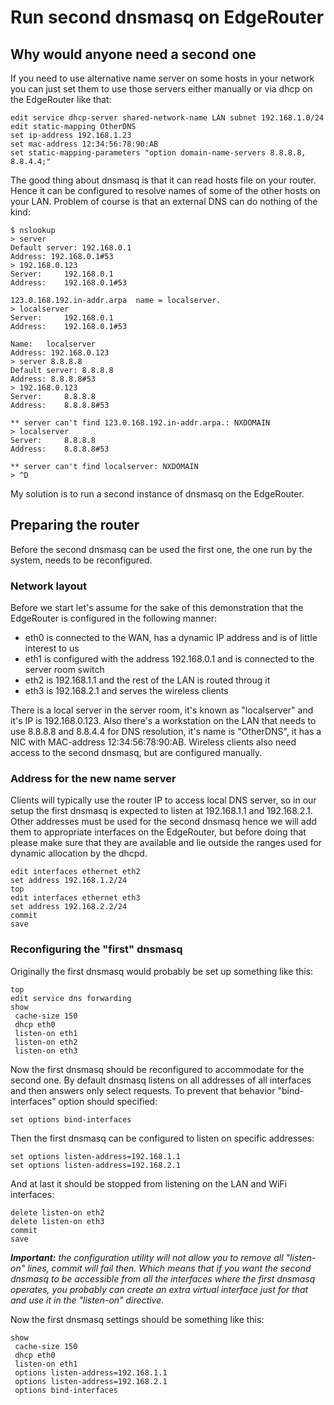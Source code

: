 # Run second dnsmasq on EdgeRouter

## Why would anyone need a second one
If you need to use alternative name server on some hosts in your network you 
can just set them to use those servers either manually or via dhcp on the 
EdgeRouter like that:
```
edit service dhcp-server shared-network-name LAN subnet 192.168.1.0/24
edit static-mapping OtherDNS 
set ip-address 192.168.1.23
set mac-address 12:34:56:78:90:AB
set static-mapping-parameters "option domain-name-servers 8.8.8.8, 8.8.4.4;" 
```
The good thing about dnsmasq is that it can read hosts file on your router. 
Hence it can be configured to resolve names of some of the other hosts on your 
LAN. Problem of course is that an external DNS can do nothing of the kind:
```
$ nslookup
> server
Default server: 192.168.0.1
Address: 192.168.0.1#53
> 192.168.0.123
Server:		192.168.0.1
Address:	192.168.0.1#53

123.0.168.192.in-addr.arpa	name = localserver.
> localserver
Server:		192.168.0.1
Address:	192.168.0.1#53

Name:	localserver
Address: 192.168.0.123
> server 8.8.8.8
Default server: 8.8.8.8
Address: 8.8.8.8#53
> 192.168.0.123
Server:		8.8.8.8
Address:	8.8.8.8#53

** server can't find 123.0.168.192.in-addr.arpa.: NXDOMAIN
> localserver
Server:		8.8.8.8
Address:	8.8.8.8#53

** server can't find localserver: NXDOMAIN
> ^D
```
My solution is to run a second instance of dnsmasq on the EdgeRouter.

## Preparing the router
Before the second dnsmasq can be used the first one, the one run by the system, 
needs to be reconfigured.
### Network layout
Before we start let's assume for the sake of this demonstration that the 
EdgeRouter is configured in the following manner:
* eth0 is connected to the WAN, has a dynamic IP address and is of little 
interest to us
* eth1 is configured with the address 192.168.0.1 and is connected to the 
server room switch
* eth2 is 192.168.1.1 and the rest of the LAN is routed throug it
* eth3 is 192.168.2.1 and serves the wireless clients

There is a local server in the server room, it's known as "localserver" and 
it's IP is 192.168.0.123. Also there's a workstation on the LAN that needs to 
use 8.8.8.8 and 8.8.4.4 for DNS resolution, it's name is "OtherDNS", it has a 
NIC with MAC-address 12:34:56:78:90:AB. Wireless clients also need access to 
the second dnsmasq, but are configured manually.
### Address for the new name server
Clients will typically use the router IP to access local DNS server, so in our 
setup the first dnsmasq is expected to listen at 192.168.1.1 and 192.168.2.1.
Other addresses must be used for the second dnsmasq hence we will add them to
appropriate interfaces on the EdgeRouter, but before doing that please make sure 
that they are available and lie outside the ranges used for dynamic allocation 
by the dhcpd. 
```
edit interfaces ethernet eth2
set address 192.168.1.2/24
top
edit interfaces ethernet eth3
set address 192.168.2.2/24
commit
save
```
### Reconfiguring the "first" dnsmasq
Originally the first dnsmasq would probably be set up something like this:
```
top
edit service dns forwarding
show
 cache-size 150
 dhcp eth0
 listen-on eth1
 listen-on eth2
 listen-on eth3
```
Now the first dnsmasq should be reconfigured to accommodate for the second one.
By default dnsmasq listens on all addresses of all interfaces and then answers 
only select requests. To prevent that behavior "bind-interfaces" option should 
specified:
```
set options bind-interfaces
```
Then the first dnsmasq can be configured to listen on specific addresses:
```
set options listen-address=192.168.1.1
set options listen-address=192.168.2.1
```
And at last it should be stopped from listening on the LAN and WiFi interfaces:
```
delete listen-on eth2
delete listen-on eth3
commit
save
```
_**Important:** the configuration utility will not allow you to remove all 
"listen-on" lines, commit will fail then. Which means that if you want the 
second dnsmasq to be accessible from all the interfaces where the first 
dnsmasq operates, you probably can create an extra virtual interface just for 
that and use it in the "listen-on" directive._

Now the first dnsmasq settings should be something like this:
```
show
 cache-size 150
 dhcp eth0
 listen-on eth1
 options listen-address=192.168.1.1
 options listen-address=192.168.2.1
 options bind-interfaces
```
